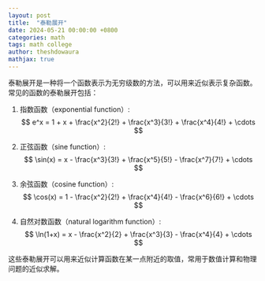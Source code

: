 ```yaml
---
layout: post
title:  "泰勒展开"
date: 2024-05-21 00:00:00 +0800
categories: math
tags: math college
author: theshdowaura
mathjax: true
---
```


泰勒展开是一种将一个函数表示为无穷级数的方法，可以用来近似表示复杂函数。常见的函数的泰勒展开包括：

1. 指数函数（exponential function）:
   $$
   e^x = 1 + x + \frac{x^2}{2!} + \frac{x^3}{3!} + \frac{x^4}{4!} + \cdots
   $$

2. 正弦函数（sine function）:
   $$
   \sin(x) = x - \frac{x^3}{3!} + \frac{x^5}{5!} - \frac{x^7}{7!} + \cdots
   $$

3. 余弦函数（cosine function）:
   $$
   \cos(x) = 1 - \frac{x^2}{2!} + \frac{x^4}{4!} - \frac{x^6}{6!} + \cdots
   $$

4. 自然对数函数（natural logarithm function）:
   $$
   \ln(1+x) = x - \frac{x^2}{2} + \frac{x^3}{3} - \frac{x^4}{4} + \cdots
   $$

这些泰勒展开可以用来近似计算函数在某一点附近的取值，常用于数值计算和物理问题的近似求解。